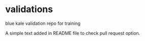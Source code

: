 # validations
blue kale validation repo for training

A simple text added in README file to check pull request option.
